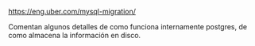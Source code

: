 https://eng.uber.com/mysql-migration/

Comentan algunos detalles de como funciona internamente postgres, de como almacena la información en disco.
